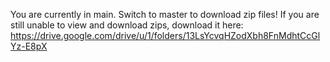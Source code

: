 You are currently in main. Switch to master to download zip files!
If you are still unable to view and download zips, download it here:
https://drive.google.com/drive/u/1/folders/13LsYcvqHZodXbh8FnMdhtCcGlYz-E8pX

